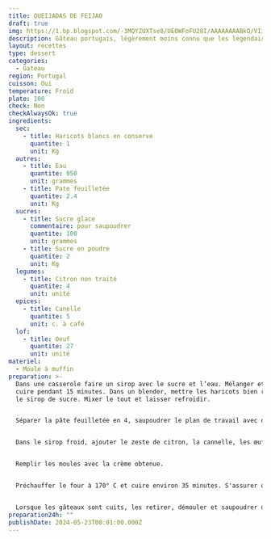 ```yaml
---
title: QUEIJADAS DE FEIJAO
draft: true
img: https://1.bp.blogspot.com/-3MQYZUXTse8/UEOWFoFU28I/AAAAAAAABkQ/VIij9QCy2sU/s1600/Queijadas+de+Feija%CC%83o.jpg
description: Gâteau portugais, légèrement moins connu que les légendaires Pastéis de nata
layout: recettes
type: dessert
categories:
  - Gateau
region: Portugal
cuisson: Oui
temperature: Froid
plate: 100
check: Non
checkAlwaysOk: true
ingredients:
  sec:
    - title: Haricots blancs en conserve
      quantite: 1
      unit: Kg
  autres:
    - title: Eau
      quantite: 950
      unit: grammes
    - title: Pate feuilletée
      quantite: 2.4
      unit: Kg
  sucres:
    - title: Sucre glace
      commentaire: pour saupoudrer
      quantite: 100
      unit: grammes
    - title: Sucre en poudre
      quantite: 2
      unit: Kg
  legumes:
    - title: Citron non traité
      quantite: 4
      unit: unité
  epices:
    - title: Canelle
      quantite: 5
      unit: c. à café
  lof:
    - title: Oeuf
      quantite: 27
      unit: unité
materiel:
  - Moule à muffin
preparation: >-
  Dans une casserole faire un sirop avec le sucre et l’eau. Mélanger et laisser
  cuire pendant 15 minutes. Dans un blender, mettre les haricots bien rincés et
  le sirop de sucre. Mixer le tout et laisser refroidir. 


  Séparer la pâte feuilletée en 4, saupoudrer le plan de travail avec de la farine et étirer les pâtes. Rouler ensuite la pâte feuilletée sur elle-même pour faire un rouleau. Faire des tronçons de 2 cm d’épaisseur. Placez chaque tranche dans le moule en silicone. Bien appuyer avec le pouce de manière à étirer la pâte vers le haut du moule. 


  Dans le sirop froid, ajouter le zeste de citron, la cannelle, les œufs. Mixer le tout dans le blender. 


  Remplir les moules avec la crème obtenue. 


  Préchauffer le four à 170° C et cuire environ 35 minutes. S'assurer que les gâteaux soient bien cuits en les piquant avec un cure-dent. 


  Lorsque les gâteaux sont cuits, les retirer, démouler et saupoudrer de sucre glace.
preparation24h: ""
publishDate: 2024-05-23T00:01:00.000Z
---
```


